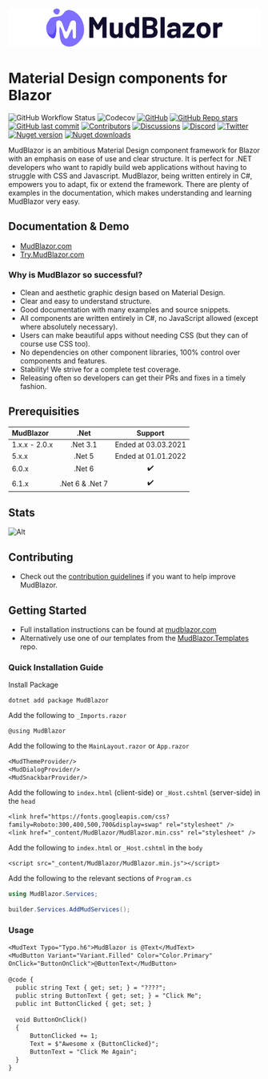 <h1>
  <picture>
    <source media="(prefers-color-scheme: dark)" srcset="content/MudBlazor-GitHub-NoBg-Dark.png">
    <source media="(prefers-color-scheme: light)" srcset="content/MudBlazor-GitHub-NoBg.png">
    <img alt="MudBlazor" src="content/MudBlazor-GitHub-NoBg.png">
  </picture>
</h1>

# Material Design components for Blazor
![GitHub Workflow Status](https://img.shields.io/github/actions/workflow/status/mudblazor/mudblazor/build-test-mudblazor.yml?branch=dev&logo=github&style=flat-square)
![Codecov](https://img.shields.io/codecov/c/github/MudBlazor/MudBlazor?logo=codecov&logoColor=white&style=flat-square&token=4BBNQPPATD)
[![GitHub](https://img.shields.io/github/license/mudblazor/mudblazor?color=594ae2&logo=github&style=flat-square)](https://github.com/mudblazor/MudBlazor/blob/master/LICENSE)
[![GitHub Repo stars](https://img.shields.io/github/stars/mudblazor/mudblazor?color=594ae2&style=flat-square&logo=github)](https://github.com/mudblazor/MudBlazor/stargazers)
[![GitHub last commit](https://img.shields.io/github/last-commit/mudblazor/mudblazor?color=594ae2&style=flat-square&logo=github)](https://github.com/mudblazor/mudblazor)
[![Contributors](https://img.shields.io/github/contributors/mudblazor/mudblazor?color=594ae2&style=flat-square&logo=github)](https://github.com/mudblazor/mudblazor/graphs/contributors)
[![Discussions](https://img.shields.io/github/discussions/mudblazor/mudblazor?color=594ae2&logo=github&style=flat-square)](https://github.com/mudblazor/mudblazor/discussions)
[![Discord](https://img.shields.io/discord/786656789310865418?color=%237289da&label=Discord&logo=discord&logoColor=%237289da&style=flat-square)](https://discord.gg/mudblazor)
[![Twitter](https://img.shields.io/twitter/follow/MudBlazor?color=1DA1F2&label=Twitter&logo=Twitter&style=flat-square)](https://twitter.com/MudBlazor)
[![Nuget version](https://img.shields.io/nuget/v/MudBlazor?color=ff4081&label=nuget%20version&logo=nuget&style=flat-square)](https://www.nuget.org/packages/MudBlazor/)
[![Nuget downloads](https://img.shields.io/nuget/dt/MudBlazor?color=ff4081&label=nuget%20downloads&logo=nuget&style=flat-square)](https://www.nuget.org/packages/MudBlazor/)

MudBlazor is an ambitious Material Design component framework for Blazor with an emphasis on ease of use and clear structure. It is perfect for .NET developers who want to rapidly build web applications without having to struggle with CSS and Javascript. MudBlazor, being written entirely in C#, empowers you to adapt, fix or extend the framework. There are plenty of examples in the documentation, which makes understanding and learning MudBlazor very easy.

## Documentation & Demo
- [MudBlazor.com](https://mudblazor.com)
- [Try.MudBlazor.com](https://try.mudblazor.com/)

### Why is MudBlazor so successful?
 - Clean and aesthetic graphic design based on Material Design.
 - Clear and easy to understand structure.
 - Good documentation with many examples and source snippets.
 - All components are written entirely in C#, no JavaScript allowed (except where absolutely necessary).
 - Users can make beautiful apps without needing CSS (but they can of course use CSS too).
 - No dependencies on other component libraries, 100% control over components and features.
 - Stability! We strive for a complete test coverage.
 - Releasing often so developers can get their PRs and fixes in a timely fashion.

## Prerequisities
| MudBlazor | .Net | Support |
| :--- | :---: | :---: |
| 1.x.x - 2.0.x | .Net 3.1 | Ended at 03.03.2021 |
| 5.x.x | .Net 5 | Ended at 01.01.2022 |
| 6.0.x | .Net 6 | :heavy_check_mark: |
| 6.1.x | .Net 6 & .Net 7 | :heavy_check_mark: |

## Stats
![Alt](https://repobeats.axiom.co/api/embed/db53a44092e88fc34a4c0f37db12773b6787ec7e.svg "Repobeats analytics image")

## Contributing
- Check out the [contribution guidelines](/CONTRIBUTING.md) if you want to help improve MudBlazor.

## Getting Started
- Full installation instructions can be found at [mudblazor.com](https://mudblazor.com/getting-started/installation)  
- Alternatively use one of our templates from the [MudBlazor.Templates](https://github.com/mudblazor/Templates) repo.
### Quick Installation Guide

Install Package
```
dotnet add package MudBlazor
```
Add the following to `_Imports.razor`
```razor
@using MudBlazor
```
Add the following to the `MainLayout.razor` or `App.razor`
```razor
<MudThemeProvider/>
<MudDialogProvider/>
<MudSnackbarProvider/>
```
Add the following to `index.html` (client-side) or `_Host.cshtml` (server-side) in the `head`
```razor
<link href="https://fonts.googleapis.com/css?family=Roboto:300,400,500,700&display=swap" rel="stylesheet" />
<link href="_content/MudBlazor/MudBlazor.min.css" rel="stylesheet" />
```
Add the following to `index.html` or `_Host.cshtml` in the `body`
```razor
<script src="_content/MudBlazor/MudBlazor.min.js"></script>
```

Add the following to the relevant sections of `Program.cs`
```c#
using MudBlazor.Services;
```
```c#
builder.Services.AddMudServices();
```

### Usage
```razor
<MudText Typo="Typo.h6">MudBlazor is @Text</MudText>
<MudButton Variant="Variant.Filled" Color="Color.Primary" OnClick="ButtonOnClick">@ButtonText</MudButton>

@code {
  public string Text { get; set; } = "????";
  public string ButtonText { get; set; } = "Click Me";
  public int ButtonClicked { get; set; }

  void ButtonOnClick()
  {
      ButtonClicked += 1;
      Text = $"Awesome x {ButtonClicked}";
      ButtonText = "Click Me Again";
  }
}
```
